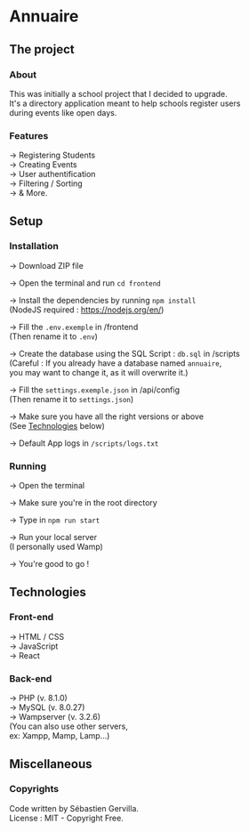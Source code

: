 # Annuaire

## The project

### About

This was initially a school project that I decided to upgrade. \
It's a directory application meant to help schools register users \
during events like open days.

### Features

-> Registering Students \
-> Creating Events \
-> User authentification \
-> Filtering / Sorting \
-> & More.


## Setup

### Installation

-> Download ZIP file

-> Open the terminal and run `cd frontend`

-> Install the dependencies by running `npm install` \
(NodeJS required : https://nodejs.org/en/)

-> Fill the `.env.exemple` in /frontend \
(Then rename it to `.env`)

-> Create the database using the SQL Script : `db.sql` in /scripts \
(Careful : If you already have a database named `annuaire`, \
you may want to change it, as it will overwrite it.)

-> Fill the `settings.exemple.json` in /api/config \
(Then rename it to `settings.json`)

-> Make sure you have all the right versions or above \
(See [Technologies](#technologies) below)

-> Default App logs in `/scripts/logs.txt`

### Running

-> Open the terminal

-> Make sure you're in the root directory

-> Type in `npm run start`

-> Run your local server \
(I personally used Wamp)

-> You're good to go !


## Technologies

### Front-end

-> HTML / CSS \
-> JavaScript \
-> React

### Back-end

-> PHP (v. 8.1.0) \
-> MySQL (v. 8.0.27) \
-> Wampserver (v. 3.2.6) \
(You can also use other servers, \
ex: Xampp, Mamp, Lamp...)


## Miscellaneous

### Copyrights

Code written by Sébastien Gervilla. \
License : MIT - Copyright Free.

